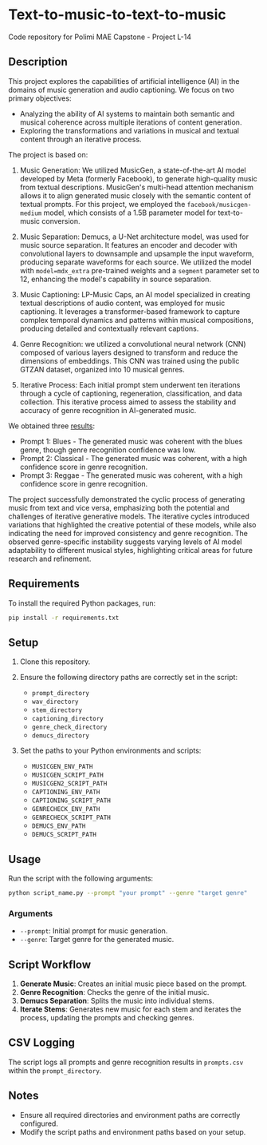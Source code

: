 # Text-to-music-to-text-to-music

Code repository for Polimi MAE Capstone - Project L-14 

## Description
This project explores the capabilities of artificial intelligence (AI) in the domains of music generation and audio captioning. We focus on two primary objectives:
- Analyzing the ability of AI systems to maintain both semantic and musical coherence across multiple iterations of content generation.
- Exploring the transformations and variations in musical and textual content through an iterative process.

The project is based on:

1. Music Generation: We utilized MusicGen, a state-of-the-art AI model developed by Meta (formerly Facebook), to generate high-quality music from textual descriptions. MusicGen's multi-head attention mechanism allows it to align generated music closely with the semantic content of textual prompts. For this project, we employed the `facebook/musicgen-medium` model, which consists of a 1.5B parameter model for text-to-music conversion.

2. Music Separation: Demucs, a U-Net architecture model, was used for music source separation. It features an encoder and decoder with convolutional layers to downsample and upsample the input waveform, producing separate waveforms for each source. We utilized the model with `model=mdx_extra` pre-trained weights and a `segment` parameter set to 12, enhancing the model's capability in source separation.

3. Music Captioning: LP-Music Caps, an AI model specialized in creating textual descriptions of audio content, was employed for music captioning. It leverages a transformer-based framework to capture complex temporal dynamics and patterns within musical compositions, producing detailed and contextually relevant captions.

4. Genre Recognition: we utilized a convolutional neural network (CNN) composed of various layers designed to transform and reduce the dimensions of embeddings. This CNN was trained using the public GTZAN dataset, organized into 10 musical genres.

5. Iterative Process: Each initial prompt stem underwent ten iterations through a cycle of captioning, regeneration, classification, and data collection. This iterative process aimed to assess the stability and accuracy of genre recognition in AI-generated music.

We obtained three [results](https://steffriend.github.io/Text-to-music-to-text-to-music/):
- Prompt 1: Blues - The generated music was coherent with the blues genre, though genre recognition confidence was low.
- Prompt 2: Classical - The generated music was coherent, with a high confidence score in genre recognition.
- Prompt 3: Reggae - The generated music was coherent, with a high confidence score in genre recognition.


The project successfully demonstrated the cyclic process of generating music from text and vice versa, emphasizing both the potential and challenges of iterative generative models. The iterative cycles introduced variations that highlighted the creative potential of these models, while also indicating the need for improved consistency and genre recognition. The observed genre-specific instability suggests varying levels of AI model adaptability to different musical styles, highlighting critical areas for future research and refinement.

## Requirements

To install the required Python packages, run:

```bash
pip install -r requirements.txt
```

## Setup

1. Clone this repository.
2. Ensure the following directory paths are correctly set in the script:
   - `prompt_directory`
   - `wav_directory`
   - `stem_directory`
   - `captioning_directory`
   - `genre_check_directory`
   - `demucs_directory`

3. Set the paths to your Python environments and scripts:
   - `MUSICGEN_ENV_PATH`
   - `MUSICGEN_SCRIPT_PATH`
   - `MUSICGEN2_SCRIPT_PATH`
   - `CAPTIONING_ENV_PATH`
   - `CAPTIONING_SCRIPT_PATH`
   - `GENRECHECK_ENV_PATH`
   - `GENRECHECK_SCRIPT_PATH`
   - `DEMUCS_ENV_PATH`
   - `DEMUCS_SCRIPT_PATH`

## Usage

Run the script with the following arguments:

```bash
python script_name.py --prompt "your prompt" --genre "target genre"
```

### Arguments

- `--prompt`: Initial prompt for music generation.
- `--genre`: Target genre for the generated music.

## Script Workflow

1. **Generate Music**: Creates an initial music piece based on the prompt.
2. **Genre Recognition**: Checks the genre of the initial music.
3. **Demucs Separation**: Splits the music into individual stems.
4. **Iterate Stems**: Generates new music for each stem and iterates the process, updating the prompts and checking genres.

## CSV Logging

The script logs all prompts and genre recognition results in `prompts.csv` within the `prompt_directory`.

## Notes

- Ensure all required directories and environment paths are correctly configured.
- Modify the script paths and environment paths based on your setup.
